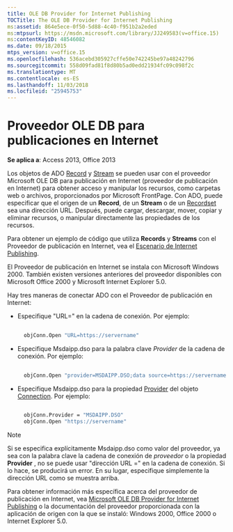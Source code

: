 ```yaml
---
title: OLE DB Provider for Internet Publishing
TOCTitle: The OLE DB Provider for Internet Publishing
ms:assetid: 864e5ece-0f50-5d88-4c40-f951b2a2eded
ms:mtpsurl: https://msdn.microsoft.com/library/JJ249583(v=office.15)
ms:contentKeyID: 48546082
ms.date: 09/18/2015
mtps_version: v=office.15
ms.openlocfilehash: 536acebd305927cffe50e742245be97a48242796
ms.sourcegitcommit: 558d09fad81f8d80b5ad0edd21934fc09c098f2c
ms.translationtype: MT
ms.contentlocale: es-ES
ms.lasthandoff: 11/03/2018
ms.locfileid: "25945753"
---
```

# <a name="ole-db-provider-for-internet-publishing"></a>Proveedor OLE DB para publicaciones en Internet


**Se aplica a**: Access 2013, Office 2013

Los objetos de ADO [Record](record-object-ado.md) y [Stream](stream-object-ado.md) se pueden usar con el proveedor Microsoft OLE DB para publicación en Internet (proveedor de publicación en Internet) para obtener acceso y manipular los recursos, como carpetas web o archivos, proporcionados por Microsoft FrontPage. Con ADO, puede especificar que el origen de un **Record**, de un **Stream** o de un [Recordset](recordset-object-ado.md) sea una dirección URL. Después, puede cargar, descargar, mover, copiar y eliminar recursos, o manipular directamente las propiedades de los recursos.

Para obtener un ejemplo de código que utiliza **Records** y **Streams** con el Proveedor de publicación en Internet, vea el [Escenario de Internet Publishing](internet-publishing-scenario.md).

El Proveedor de publicación en Internet se instala con Microsoft Windows 2000. También existen versiones anteriores del proveedor disponibles con Microsoft Office 2000 y Microsoft Internet Explorer 5.0.

Hay tres maneras de conectar ADO con el Proveedor de publicación en Internet:

- Especifique "URL=" en la cadena de conexión. Por ejemplo:
    
  ```vb 
     
    objConn.Open "URL=https://servername" 
  ```

- Especifique Msdaipp.dso para la palabra clave *Provider* de la cadena de conexión. Por ejemplo:
    
  ```vb 
     
    objConn.Open "provider=MSDAIPP.DSO;data source=https://servername" 
  ```

- Especifique Msdaipp.dso para la propiedad [Provider](provider-property-ado.md) del objeto [Connection](connection-object-ado.md). Por ejemplo:
    
  ```vb 
     
    objConn.Provider = "MSDAIPP.DSO" 
    objConn.Open "https://servername" 
  ```


> [!NOTE]
> <P>Si se especifica explícitamente Msdaipp.dso como valor del proveedor, ya sea con la palabra clave la cadena de conexión de <EM>proveedor</EM> o la propiedad <STRONG>Provider</STRONG> , no se puede usar "dirección URL =" en la cadena de conexión. Si lo hace, se producirá un error. En su lugar, especifique simplemente la dirección URL como se muestra arriba.</P>



Para obtener información más específica acerca del proveedor de publicación en Internet, vea [Microsoft OLE DB Provider for Internet Publishing](microsoft-ole-db-provider-for-internet-publishing.md) o la documentación del proveedor proporcionada con la aplicación de origen con la que se instaló: Windows 2000, Office 2000 o Internet Explorer 5.0.

